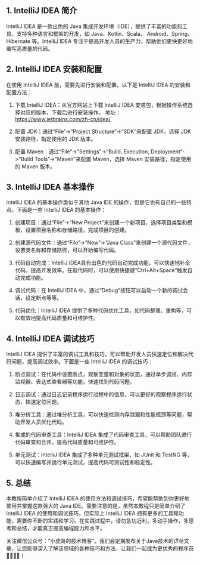 ## 1. IntelliJ IDEA 简介

IntelliJ IDEA 是一款出色的 Java 集成开发环境（IDE），提供了丰富的功能和工具，支持多种语言和框架的开发，如 Java、Kotlin、Scala、 Android、Spring、Hibernate 等。IntelliJ IDEA 专注于提高开发人员的生产力，帮助他们更快更好地编写高质量的代码。

## 2. IntelliJ IDEA 安装和配置

在使用 IntelliJ IDEA 前，需要先进行安装和配置。以下是 IntelliJ IDEA 的安装和配置方法：

1. 下载 IntelliJ IDEA：从官方网站上下载 IntelliJ IDEA 安装包，根据操作系统选择对应的版本，下载后进行安装操作。
地址：https://www.jetbrains.com/zh-cn/idea/

2. 配置 JDK：通过“File”->“Project Structure”->“SDK”来配置 JDK，选择 JDK 安装路径，指定使用的 JDK 版本。

3. 配置 Maven：通过“File”->“Settings”->“Build, Execution, Deployment”->“Build Tools”->“Maven”来配置 Maven，选择 Maven 安装路径，指定使用的 Maven 版本。

## 3. IntelliJ IDEA 基本操作

IntelliJ IDEA 的基本操作类似于其他 Java IDE 的操作，但是它也有自己的一些特点。下面是一些 IntelliJ IDEA 的基本操作：

1. 创建项目：通过“File”->“New Project”来创建一个新项目，选择项目类型和模板，设置项目名称和存储路径，完成项目的创建。

2. 创建源代码文件：通过“File”->“New”->“Java Class”来创建一个源代码文件，设置类名称和存储路径，可以开始编写代码。

3. 代码自动完成：IntelliJ IDEA具有出色的代码自动完成功能，可以快速地补全代码，提高开发效率。在敲代码时，可以使用快捷键“Ctrl+Alt+Space”触发自动完成功能。

4. 调试代码：在 IntelliJ IDEA 中，通过“Debug”按钮可以启动一个新的调试会话，设定断点等等。

5. 代码优化：IntelliJ IDEA 提供了多种代码优化工具，如代码整理、重构等，可以有效地提高代码质量和可维护性。

## 4. IntelliJ IDEA 调试技巧

IntelliJ IDEA 提供了丰富的调试工具和技巧，可以帮助开发人员快速定位和解决代码问题，提高调试效率。下面是一些 IntelliJ IDEA 的调试技巧：

1. 断点调试：在代码中设置断点，观察变量和对象的状态，通过单步调试、内存监视器、表达式查看器等功能，快速找到代码问题。

2. 日志调试：通过日志记录程序运行过程中的信息，可以更好的观察程序运行状态，快速定位问题。

3. 堆分析工具：通过堆分析工具，可以快速检测内存泄漏和性能瓶颈等问题，帮助开发人员优化代码。

4. 集成的代码审查工具：IntelliJ IDEA 集成了代码审查工具，可以帮助团队进行代码审查和合并，提高代码质量和可维护性。

5. 单元测试：IntelliJ IDEA 集成了多种单元测试框架，如 JUnit 和 TestNG 等，可以快速编写并运行单元测试，提高代码可测试性和稳定性。

## 5. 总结

本教程简单介绍了 IntelliJ IDEA 的使用方法和调试技巧，希望能帮助到你更好地使用并掌握这款强大的 Java IDE。需要注意的是，虽然本教程只是简单介绍了 IntelliJ IDEA 的使用和调试技巧，但实际上 IntelliJ IDEA 拥有更多的工具和功能，需要你不断的实践和学习。在实践过程中，请勿急功近利，多动手操作，多思考和总结，才能真正提高编程能力和水平。

关注微信公众号：“小虎哥的技术博客”。我们会定期发布关于Java技术的详尽文章，让您能够深入了解该领域的各种技巧和方法，让我们一起成为更优秀的程序员👩‍💻👨‍💻！